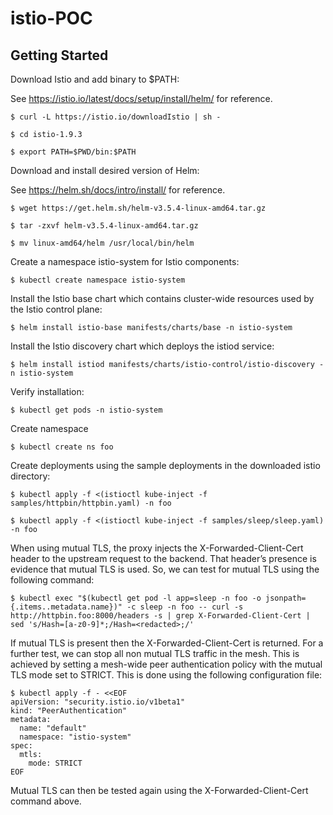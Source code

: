 # istio-POC

## Getting Started

Download Istio and add binary to $PATH:

See https://istio.io/latest/docs/setup/install/helm/ for reference. 

```
$ curl -L https://istio.io/downloadIstio | sh -

$ cd istio-1.9.3

$ export PATH=$PWD/bin:$PATH

```

Download and install desired version of Helm:

See https://helm.sh/docs/intro/install/ for reference.

```
$ wget https://get.helm.sh/helm-v3.5.4-linux-amd64.tar.gz

$ tar -zxvf helm-v3.5.4-linux-amd64.tar.gz

$ mv linux-amd64/helm /usr/local/bin/helm

```

Create a namespace istio-system for Istio components:

```
$ kubectl create namespace istio-system
```

Install the Istio base chart which contains cluster-wide resources used by the Istio control plane:

```
$ helm install istio-base manifests/charts/base -n istio-system
```

Install the Istio discovery chart which deploys the istiod service:

```
$ helm install istiod manifests/charts/istio-control/istio-discovery -n istio-system
```

Verify installation:

```
$ kubectl get pods -n istio-system
```

Create namespace

```
$ kubectl create ns foo
```

Create deployments using the sample deployments in the downloaded istio directory:
```
$ kubectl apply -f <(istioctl kube-inject -f samples/httpbin/httpbin.yaml) -n foo

$ kubectl apply -f <(istioctl kube-inject -f samples/sleep/sleep.yaml) -n foo
```

When using mutual TLS, the proxy injects the X-Forwarded-Client-Cert header to the upstream request to the backend. That header’s presence is evidence that mutual TLS is used. So, we can test for mutual TLS using the following command:

```
$ kubectl exec "$(kubectl get pod -l app=sleep -n foo -o jsonpath={.items..metadata.name})" -c sleep -n foo -- curl -s http://httpbin.foo:8000/headers -s | grep X-Forwarded-Client-Cert | sed 's/Hash=[a-z0-9]*;/Hash=<redacted>;/'

```

If mutual TLS is present then the X-Forwarded-Client-Cert is returned. For a further test, we can stop all non mutual TLS traffic in the mesh. This is achieved by setting a mesh-wide peer authentication policy with the mutual TLS mode set to STRICT. This is done using the following configuration file:

```
$ kubectl apply -f - <<EOF
apiVersion: "security.istio.io/v1beta1"
kind: "PeerAuthentication"
metadata:
  name: "default"
  namespace: "istio-system"
spec:
  mtls:
    mode: STRICT
EOF
```

Mutual TLS can then be tested again using the X-Forwarded-Client-Cert command above. 